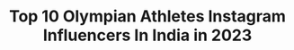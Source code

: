 ---
title: Top 10 Olympian Athletes Instagram Influencers In India in 2023
description: >-
  Find top olympian athletes Instagram influencers in India in 2023. Most popular hashtags: #athlete #motivation #happiness #fitness.
platform: Instagram
hits: 17
text_top: Identify the most popular Instagram profiles on inBeat.
text_bottom: Our database aggregates 17 Instagram influencers like this in India for you to pitch.
profiles:
  - username: "nitinrawat_olympian"
    fullname: >-
      Nitendra Singh Rawat OLY 🇮🇳
    bio: >-
      Official Account Olympian 2016 Marathoner | Half Marathon Record Holder | Indian Army #pahadirunner
    location: "India"
    followers: 8696
    engagement: 611
    commentsToLikes: 0.011141
    id: ckap08ii1p7no0i78nun2z686
    verified: false
    hashtags: "#running, #athlete, #weareteamindia, #olympian"
  - username: "poovamma.m.r"
    fullname: >-
      Poovamma M R
    bio: >-
      Indian Track& Field Athlete | Asian Games Medalist 🥇🥇| Olympian (Beijing 2008 🇨🇳 Rio 2016🇧🇷) | Arjuna Awardee | 400mts | PB 51.7 | Nike Athlete
    location: "India"
    followers: 14583
    engagement: 1367
    commentsToLikes: 0.008293
    id: ck5cdwqfhjxgi0i11xvsdgbjs
    verified: false
    hashtags: "#running, #run, #nike, #onthisday"
  - username: "jinson__johnson"
    fullname: >-
      jinson Johnson
    bio: >-
      Indian🇮🇳athlete From god’s own country🏠 Olympian,Arjuna awardee Asian games gold medalist🥇double national record holder Contact:jinsonj10@gmail.com
    location: "India"
    followers: 24695
    engagement: 1573
    commentsToLikes: 0.008489
    id: ck0w20l7nm2420i19axur607n
    verified: true
    hashtags: "#jinsonjohnson, #athlete, #happiness, #asicsin"
  - username: "gopithonakal_4774"
    fullname: >-
      Gopi Thonakal🇮🇳
    bio: >-
      Olympian >Marathon=National champion&Asian champion
    location: "India"
    followers: 5741
    engagement: 2097
    commentsToLikes: 0.024891
    id: ck0w20m92m2a20i19bs331ajn
    verified: false
    hashtags: "#asicsindia, #athlete, #marathontraining, #marathon"
  - username: "devindar"
    fullname: >-
      Devindar Walmiki OLY
    bio: >-
      👁‍🗨Since 1992 👁‍🗨Olympian 🏑🇮🇳 👁‍🗨Recipient Of The Shiv Chhatrapati Award 👁‍🗨I’m Hard To Beat 👁‍🗨Influencer 👁‍🗨Sponsored by🗯 @indianmaharadja
    location: "India"
    followers: 91813
    engagement: 272
    commentsToLikes: 0.050579
    id: ck55kaadiyuu20i11vyga8pnl
    verified: true
    hashtags: "#walmiki, #motivation, #tbt, #black"
  - username: "indian__weightlifting"
    fullname: >-
      Indian Weightlifting
    bio: >-
      ➡️The official account for INDIA weightlifting . ••➡️Follow for the best weightlifting pics ➡️indian athlete news videos https://youtu.be/h2KqyU5tvII
    location: "India"
    followers: 7293
    engagement: 1030
    commentsToLikes: 0.003797
    id: ckf5qgv6k9bjs0j232v4n9c0z
    verified: false
    hashtags: "#indianweightlifting, #weightlifting, #irongripindia, #olympicweightlifting"
  - username: "arhanansari456"
    fullname: >-
      arhan.ansari.
    bio: >-
      FITNESS ATHLETE @muscleblaze discount code ARHANMB30 Mr Olympia India🏅🇮🇳🏆 Tiktok arhanansari456 #onesidebaby Josh app link
    location: "India"
    followers: 320482
    engagement: 556
    commentsToLikes: 0.008845
    id: ck8wfdcqefk6x0j783rslum6w
    verified: false
    hashtags: "#reellife, #reelkarofeelkaro, #reelfitness, #keepsupporting"
  - username: "ifbbpro_bikisingh"
    fullname: >-
      Biki Singh IFBB PRO
    bio: >-
      🔺GOD First🙏 🔺#TeamFarah 🔥 🔺India’s First Classic Physique Pro & Pro Creator👊🏿 🔺Bodybuilder/Prep Coach/lifestyle coach 🔺@sanescience athlete 🔺Email 👇
    location: "India"
    followers: 38638
    engagement: 575
    commentsToLikes: 0.009961
    id: ck5bwce1wlf5l0i1130vkzz6e
    verified: false
    hashtags: "#fitfam, #ban, #bodybuilding, #npc"
  - username: "imsonysidhu"
    fullname: >-
      Gurpreet Singh Sidhu
    bio: >-
      Bļėš§ĕd Wíth Śőme ŞūpeřñatuŕáĻ Pòwēřş 💀 Athlete - @steadfastnutrition
    location: "India"
    followers: 12961
    engagement: 483
    commentsToLikes: 0.042893
    id: ck8szmplsp0qs0j787xli498u
    verified: false
    hashtags: "#staystrong, #stayfit, #stayhumble, #abs"
  - username: "vashishtmohan"
    fullname: >-
      MOHAN VASHISHT(MV)
    bio: >-
      ENTREPRENEUR COACH/ COMPETITOR हिंदू 🇮🇳 @teamprocel ATHLETE PROMO CODE MOHAN35 Vashist.mohan19@gmail.com
    location: "India"
    followers: 26908
    engagement: 372
    commentsToLikes: 0.015121
    id: ck8szmhqlozz30j787uqf5ys2
    verified: false
    hashtags: "#teammv, #indianbodybuilding, #fitness, #massthetics"
---